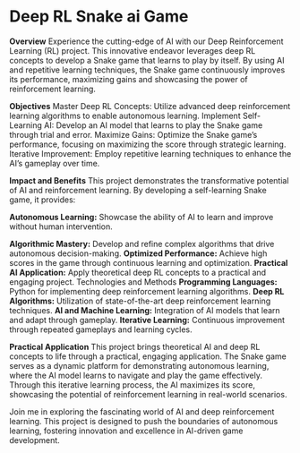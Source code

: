 # Deep RL Snake ai Game

**Overview**
Experience the cutting-edge of AI with our Deep Reinforcement Learning (RL) project. This innovative endeavor leverages deep RL concepts to develop a Snake game that learns to play by itself. By using AI and repetitive learning techniques, the Snake game continuously improves its performance, maximizing gains and showcasing the power of reinforcement learning.

**Objectives**
Master Deep RL Concepts: Utilize advanced deep reinforcement learning algorithms to enable autonomous learning.
Implement Self-Learning AI: Develop an AI model that learns to play the Snake game through trial and error.
Maximize Gains: Optimize the Snake game’s performance, focusing on maximizing the score through strategic learning.
Iterative Improvement: Employ repetitive learning techniques to enhance the AI’s gameplay over time.

**Impact and Benefits**
This project demonstrates the transformative potential of AI and reinforcement learning. By developing a self-learning Snake game, it provides:

**Autonomous Learning:** Showcase the ability of AI to learn and improve without human intervention.

  **Algorithmic Mastery:** Develop and refine complex algorithms that drive autonomous decision-making.
  **Optimized Performance:** Achieve high scores in the game through continuous learning and optimization.
  **Practical AI Application:** Apply theoretical deep RL concepts to a practical and engaging project.
  Technologies and Methods
  **Programming Languages:** Python for implementing deep reinforcement learning algorithms.
  **Deep RL Algorithms:** Utilization of state-of-the-art deep reinforcement learning techniques.
  **AI and Machine Learning:** Integration of AI models that learn and adapt through gameplay.
  **Iterative Learning:** Continuous improvement through repeated gameplays and learning cycles.

**Practical Application**
This project brings theoretical AI and deep RL concepts to life through a practical, engaging application. The Snake game serves as a dynamic platform for demonstrating autonomous learning, where the AI model learns to navigate and play the game effectively. Through this iterative learning process, the AI maximizes its score, showcasing the potential of reinforcement learning in real-world scenarios.

Join me in exploring the fascinating world of AI and deep reinforcement learning. This project is designed to push the boundaries of autonomous learning, fostering innovation and excellence in AI-driven game development.
